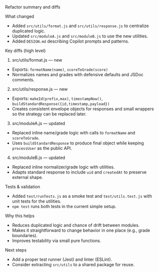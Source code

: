 Refactor summary and diffs

What changed
- Added `src/utils/format.js` and `src/utils/response.js` to centralize duplicated logic.
- Updated `src/moduleA.js` and `src/moduleB.js` to use the new utilities.
- Added `DESIGN.md` describing Copilot prompts and patterns.

Key diffs (high level)

1) src/utils/format.js — new
- Exports: `formatName(name)`, `scoreToGrade(score)`
- Normalizes names and grades with defensive defaults and JSDoc comments.

2) src/utils/response.js — new
- Exports: `makeId(prefix,max)`, `timestampNow()`, `buildStandardResponse({id,timestamp,payload})`
- Creates consistent envelope objects for responses and small wrappers so the strategy can be replaced later.

3) src/moduleA.js — updated
- Replaced inline name/grade logic with calls to `formatName` and `scoreToGrade`.
- Uses `buildStandardResponse` to produce final object while keeping `processUser` as the public API.

4) src/moduleB.js — updated
- Replaced inline normalizer/grade logic with utilities.
- Adapts standard response to include `uid` and `createdAt` to preserve external shape.

Tests & validation
- Added `test/runTests.js` as a smoke test and `test/utils.test.js` with unit tests for the utilities.
- `npm test` runs both tests in the current simple setup.

Why this helps
- Reduces duplicated logic and chance of drift between modules.
- Makes it straightforward to change behavior in one place (e.g., grade boundaries).
- Improves testability via small pure functions.

Next steps
- Add a proper test runner (Jest) and linter (ESLint).
- Consider extracting `src/utils` to a shared package for reuse.
